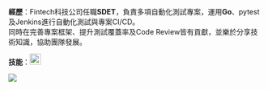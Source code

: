 **經歷**：Fintech科技公司任職**SDET**，負責多項自動化測試專案，運用**Go**、pytest及Jenkins進行自動化測試與專案CI/CD。  
同時在完善專案框架、提升測試覆蓋率及Code Review皆有貢獻，並樂於分享技術知識，協助團隊發展。  

**技能**：<img src="https://skillicons.dev/icons?i=go,python,mongodb,postgres,gcp,docker,github,jenkins&theme=light" style="height:22px;">

![](https://github-readme-stats.vercel.app/api/?username=YuanData&count_private=true&show_icons=true&theme=vue-dark&hide=issues)
